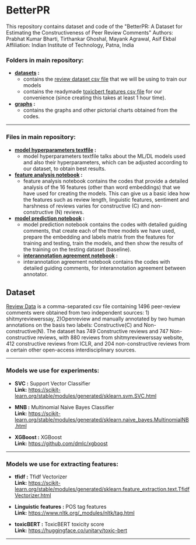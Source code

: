 # BetterPR
This repository contains dataset and code of the "BetterPR: A Dataset for Estimating the Constructiveness of Peer Review Comments" Authors: Prabhat Kumar Bharti, Tirthankar Ghoshal, Mayank Agrawal, Asif Ekbal Affiliation: Indian Institute of Technology, Patna, India


### Folders in main repository:
- **[datasets](https://github.com/PrabhatkrBharti/ConstructPeer/tree/main/datasets) :** <br />
    - contains the [review dataset csv file](https://github.com/PrabhatkrBharti/ConstructPeer/blob/main/datasets/Final_review_dataset.csv) that we will be using to train our models 
    - contains the readymade [toxicbert features csv file](https://github.com/PrabhatkrBharti/ConstructPeer/blob/main/datasets/toxicbert.csv) for our convenience (since creating this takes at least 1 hour time).<br />
- **[graphs](https://github.com/PrabhatkrBharti/ConstructPeer/tree/main/graphs) :**<br />
    - contains the graphs and other pictorial charts obtained from the codes.
    
------

### Files in main repository:
- **[model hyperparameters textfile](https://github.com/PrabhatkrBharti/ConstructPeer/blob/main/model_hyperparameters.txt) :**<br />
  - model hyperparameters textfile talks about the ML/DL models used and also their hyperparameters, which can be adjusted according to our dataset, to obtain best results. <br />
- **[feature analysis notebook](https://github.com/PrabhatkrBharti/ConstructPeer/blob/main/features_review.ipynb) :**<br />
  - feature analysis notebook contains the codes that provide a detailed analysis of the 16 features (other than word embeddings) that we have used for creating the models. This can give us a basic idea how the features such as review length, linguistic features, sentiment and harshness of reviews varies for constructive (C) and non-constructive (N) reviews.<br />
- **[model prediction notebook](https://github.com/PrabhatkrBharti/ConstructPeer/blob/main/CN_baseline_ML.ipynb) :**<br />
  - model prediction notebook contains the codes with detailed guiding comments, that create each of the three models we have used, prepare the embedding and labels matrix from the features for training and testing, train the models, and then show the results of the training on the testing dataset (baseline).
  - **[interannotation agreement notebook](https://github.com/PrabhatkrBharti/ConstructPeer/blob/main/interannotation_agreement.ipynb) :**<br />
  - interannotation agreement notebook contains the codes with detailed guiding comments, for interannotation agreement between annotator.

## Dataset
[Review Data](https://github.com/PrabhatkrBharti/ConstructPeer/blob/main/datasets/Final_review_dataset.csv) is a comma-separated csv file containing 1496 peer-review comments  were obtained from two
independent sources: 1) shitmyreviewerssay, 2)Openreview and manually annotated by two human annotations on the basis two labels: Constructive(C) and Non-constructive(N). The dataset has 749 Constructive reviews and 747 Non-constructive reviews, with 880 reviews from shitmyreviewerssay website, 412 constructive reviews from ICLR, and 204 non-constructive reviews from a certain other open-access interdisciplinary sources.

------

### Models we use for experiments:

- **SVC :** Support Vector Classifier <br />
  **Link:** https://scikit-learn.org/stable/modules/generated/sklearn.svm.SVC.html

- **MNB :** Multinomial Naive Bayes Classifier <br />
  **Link:** https://scikit-learn.org/stable/modules/generated/sklearn.naive_bayes.MultinomialNB.html
  
- **XGBoost :** XGBoost <br />
  **Link:** https://github.com/dmlc/xgboost

------

### Models we use for extracting features:

- **tfidf :** Tfidf Vectorizer <br />
  **Link:** https://scikit-learn.org/stable/modules/generated/sklearn.feature_extraction.text.TfidfVectorizer.html
  
- **Linguistic features :** POS tag features <br />
  **Link:** https://www.nltk.org/_modules/nltk/tag.html

  
- **toxicBERT :** ToxicBERT toxicity score <br />
  **Link:** https://huggingface.co/unitary/toxic-bert
  
------

